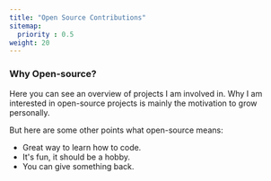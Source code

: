 ```yaml
---
title: "Open Source Contributions"
sitemap:
  priority : 0.5
weight: 20
---
```


### Why Open-source?

Here you can see an overview of projects I am involved in. Why I am interested in open-source projects is mainly the motivation to grow personally.

But here are some other points what open-source means:

* Great way to learn how to code.
* It's fun, it should be a hobby.
* You can give something back.
